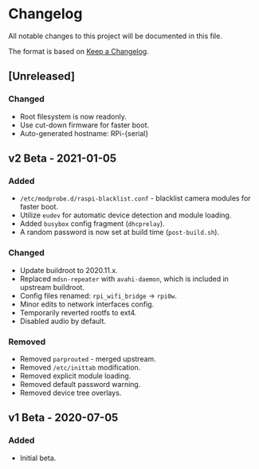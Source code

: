 # Changelog

All notable changes to this project will be documented in this file.

The format is based on [Keep a Changelog](https://keepachangelog.com/en/1.0.0/).

## [Unreleased]
### Changed
- Root filesystem is now readonly.
- Use cut-down firmware for faster boot.
- Auto-generated hostname: RPi-{serial}

## v2 Beta - 2021-01-05
### Added
- `/etc/modprobe.d/raspi-blacklist.conf` - blacklist camera modules for faster boot.
- Utilize `eudev` for automatic device detection and module loading.
- Added `busybox` config fragment (`dhcprelay`).
- A random password is now set at build time (`post-build.sh`).

### Changed
- Update buildroot to 2020.11.x.
- Replaced `mdsn-repeater` with `avahi-daemon`, which is included in upstream buildroot.
- Config files renamed: `rpi_wifi_bridge` -> `rpi0w`.
- Minor edits to network interfaces config.
- Temporarily reverted rootfs to ext4.
- Disabled audio by default.

### Removed
- Removed `parprouted` - merged upstream.
- Removed `/etc/inittab` modification.
- Removed explicit module loading.
- Removed default password warning.
- Removed device tree overlays.

## v1 Beta - 2020-07-05
### Added
- Initial beta.
